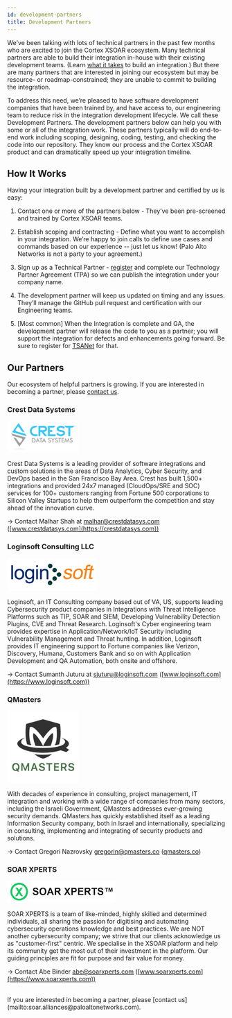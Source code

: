 ```yaml
---
id: development-partners
title: Development Partners
---
```


We’ve been talking with lots of technical partners in the past few months who are excited to join the Cortex XSOAR ecosystem. Many technical partners are able to build their integration in-house with their existing development teams. (Learn [what it takes](become-a-tech-partner) to build an integration.) But there are many partners that are interested in joining our ecosystem but may be resource- or roadmap-constrained; they are unable to commit to building the integration.

To address this need, we’re pleased to have software development companies that have been trained by, and have access to, our engineering team to reduce risk in the integration development lifecycle. We call these Development Partners. The development partners below can help you with some or all of the integration work. These partners typically will do end-to-end work including scoping, designing, coding, testing, and checking the code into our repository. They know our process and the Cortex XSOAR product and can dramatically speed up your integration timeline.

## How It Works
Having your integration built by a development partner and certified by us is easy:

1. Contact one or more of the partners below - They’ve been pre-screened and trained by Cortex XSOAR teams.

2. Establish scoping and contracting - Define what you want to accomplish in your integration. We’re happy to join calls to define use cases and commands based on our experience -- just let us know! (Palo Alto Networks is not a party to your agreement.)

3. Sign up as a Technical Partner - [register](https://start.paloaltonetworks.com/become-a-technology-partner) and complete our Technology Partner Agreement (TPA) so we can publish the integration under your company name.

4. The development partner will keep us updated on timing and any issues. They’ll manage the GitHub pull request and certification with our Engineering teams.

5. [Most common] When the Integration is complete and GA, the development partner will release the code to you as a partner; you will support the integration for defects and enhancements going forward. Be sure to register for [TSANet](https://paloaltonetworks-nextwave.connect.tsanet.org/) for that.

## Our Partners
Our ecosystem of helpful partners is growing. If you are interested in becoming a partner, please [contact us](mailto:soar.alliances@paloaltonetworks.com).



### Crest Data Systems

![crest_dev_partner](../doc_imgs/partners/crest_dev_partner.png)

Crest Data Systems is a leading provider of software integrations and custom solutions in the areas of Data Analytics, Cyber Security, and DevOps based in the San Francisco Bay Area. Crest has built 1,500+ integrations and provided 24x7 managed (CloudOps/SRE and SOC) services for 100+ customers ranging from Fortune 500 corporations to Silicon Valley Startups to help them outperform the competition and stay ahead of the innovation curve.

→ Contact Malhar Shah at [malhar@crestdatasys.com](mailto:malhar@crestdatasys.com)
([www.crestdatasys.com](https://crestdatasys.com))


### Loginsoft Consulting LLC

![loginsoft_dev_partner](../doc_imgs/partners/loginsoft_partner.png)

Loginsoft, an IT Consulting company based out of VA, US, supports leading Cybersecurity product companies in Integrations with Threat Intelligence Platforms such as TIP, SOAR and SIEM, Developing Vulnerability Detection Plugins, CVE and Threat Research. Loginsoft's Cyber engineering team provides expertise in Application/Network/IoT Security including Vulnerability Management and Threat hunting. In addition, Loginsoft provides IT engineering support to Fortune companies like Verizon, Discovery, Humana, Customers Bank and so on with Application Development and QA Automation, both onsite and offshore.

→ Contact Sumanth Juturu at [sjuturu@loginsoft.com](mailto:sjuturu@loginsoft.com)
([www.loginsoft.com](https://www.loginsoft.com))


### QMasters

![qmasters_dev_partner](../doc_imgs/partners/qmasters_dev_partner.png)

With decades of experience in consulting, project management, IT integration and working with a wide range of companies from many sectors, including the Israeli Government, QMasters addresses ever-growing security demands. QMasters has quickly established itself as a leading Information Security company, both in Israel and internationally, specializing in consulting, implementing and integrating of security products and solutions.

→ Contact Gregori Nazrovsky [gregorin@qmasters.co](mailto:gregorin@qmasters.com)
 ([qmasters.co](https://qmasters.co))
 

### SOAR XPERTS

![soarxperts_dev_partner](../doc_imgs/partners/soarxperts_dev_partner.png)

SOAR XPERTS is a team of like-minded, highly skilled and determined individuals, all sharing the passion for digitising and automating cybersecurity operations knowledge and best practices. We are NOT another cybersecurity company; we strive that our clients acknowledge us as "customer-first" centric. We specialise in the XSOAR platform and help its community get the most out of their investment in the platform. Our guiding principles are fit for purpose and fair value for money.

→ Contact Abe Binder [abe@soarxperts.com](mailto:abe@soarxperts.com)
 ([www.soarxperts.com](https://www.soarxperts.com))

<p>
<br>
If you are interested in becoming a partner, please [contact us](mailto:soar.alliances@paloaltonetworks.com).
